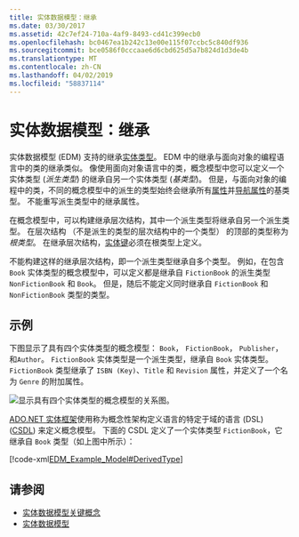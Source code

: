 ```yaml
---
title: 实体数据模型：继承
ms.date: 03/30/2017
ms.assetid: 42c7ef24-710a-4af9-8493-cd41c399ecb0
ms.openlocfilehash: bc0467ea1b242c13e00e115f07ccbc5c840df936
ms.sourcegitcommit: bce0586f0cccaae6d6cbd625d5a7b824d1d3de4b
ms.translationtype: MT
ms.contentlocale: zh-CN
ms.lasthandoff: 04/02/2019
ms.locfileid: "58837114"
---
```

# <a name="entity-data-model-inheritance"></a>实体数据模型：继承
实体数据模型 (EDM) 支持的继承[实体类型](../../../../docs/framework/data/adonet/entity-type.md)。 EDM 中的继承与面向对象的编程语言中的类的继承类似。 像使用面向对象语言中的类，概念模型中您可以定义一个实体类型 (*派生类型*) 的继承自另一个实体类型 (*基类型*)。 但是，与面向对象的编程中的类，不同的概念模型中的派生的类型始终会继承所有[属性](../../../../docs/framework/data/adonet/property.md)并[导航属性](../../../../docs/framework/data/adonet/navigation-property.md)的基类型。 不能重写派生类型中的继承属性。  
  
 在概念模型中，可以构建继承层次结构，其中一个派生类型将继承自另一个派生类型。 在层次结构 （不是派生的类型的层次结构中的一个类型） 的顶部的类型称为*根类型*。 在继承层次结构，[实体键](../../../../docs/framework/data/adonet/entity-key.md)必须在根类型上定义。  
  
 不能构建这样的继承层次结构，即一个派生类型继承自多个类型。 例如，在包含 `Book` 实体类型的概念模型中，可以定义都是继承自 `FictionBook` 的派生类型 `NonFictionBook` 和 `Book`。 但是，随后不能定义同时继承自 `FictionBook` 和 `NonFictionBook` 类型的类型。  
  
## <a name="example"></a>示例  

下图显示了具有四个实体类型的概念模型： `Book`， `FictionBook`， `Publisher`，和`Author`。 `FictionBook` 实体类型是一个派生类型，继承自 `Book` 实体类型。 `FictionBook` 类型继承了 `ISBN (Key)`、`Title` 和 `Revision` 属性，并定义了一个名为 `Genre` 的附加属性。  
  
 ![显示具有四个实体类型的概念模型的关系图。](./media/entity-data-model-inheritance/entity-type-inheritance.gif)  
  
 [ADO.NET 实体框架](../../../../docs/framework/data/adonet/ef/index.md)使用称为概念性架构定义语言的特定于域的语言 (DSL) ([CSDL](../../../../docs/framework/data/adonet/ef/language-reference/csdl-specification.md)) 来定义概念模型。 下面的 CSDL 定义了一个实体类型 `FictionBook`，它继承自 `Book` 类型（如上图中所示）：  
  
 [!code-xml[EDM_Example_Model#DerivedType](../../../../samples/snippets/xml/VS_Snippets_Data/edm_example_model/xml/books5.edmx#derivedtype)]  
  
## <a name="see-also"></a>请参阅
- [实体数据模型关键概念](../../../../docs/framework/data/adonet/entity-data-model-key-concepts.md)
- [实体数据模型](../../../../docs/framework/data/adonet/entity-data-model.md)

